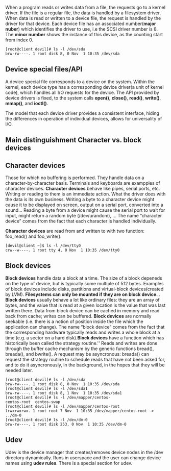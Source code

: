When a program reads or writes data from a file, the requests go to a kernel driver. If the file is a regular file, the data is handled by a filesystem driver. When data is read or written to a device file, the request is handled by the driver for that device. Each device file has an associated number(**major nuber**) which identifies the driver to use, i.e the SCSI driver number is 8. The **minor number** shows the instance of this device, as the counting start from index 0.  
```{r, engine='bash', count_lines}
[root@client devil]# ls -l /dev/sda
brw-rw----. 1 root disk 8, 0 Nov  1 10:35 /dev/sda
```

## Device special files/API
A device special file corresponds to a device on the system. Within the kernel, each device type has a corresponding device driver(a unit of kernel code), which handles all I/O requests for the device.  The API provided by device drivers is fixed,  to the system calls **open()**, **close()**, **read()**, **write()**, **mmap()**, and **ioctl()**.

The model that each device driver provides a consistent interface, hiding the differences in operation of individual devices, allows for universality of I/O.

## Main distinguishment Character vs. block devices

## Character devices
Those for which no buffering is performed. They handle data on a character-by-character basis. Terminals and keyboards are exampples of character devices. **Character devices** behave like pipes, serial ports, etc. Writing or reading to them is an immediate action. What the driver does with the data is its own business. Writing a byte to a character device might cause it to be displayed on screen, output on a serial port, converted into a sound... Reading a byte from a device might cause the serial port to wait for input, might return a random byte (/dev/urandom), ... The name “character device” comes from the fact that each character is handled individually.

**Character devices** are read from and written to with two function: foo_read() and foo_write().

```{r, engine='bash', count_lines}
[devil@client ~]$ ls -l /dev/tty0
crw--w----. 1 root tty 4, 0 Nov  1 10:35 /dev/tty0
```

## Block devices
**Block devices** handle data a block at a time. The size of a block depeneds on the type of device, but is typically some multiple of 512 bytes. Examples of block devices include disks, partitions and virtual-block devices(created by LVM). **Filesystems can only be mounted if they are on block device.** . **Block devices** usually behave a lot like ordinary files: they are an array of bytes, and the value that is read at a given location is the value that was last written there. Data from block device can be cached in memory and read back from cache; writes can be buffered. **Block devices** are normally seekable (i.e. there is a notion of position inside the file which the application can change). The name “block device” comes from the fact that the corresponding hardware typically reads and writes a whole block at a time (e.g. a sector on a hard disk).**Block devices** have a function which has historically been called the strategy routine.'' Reads and writes are done through the buffer cache mechanism by the generic functions bread(), breada(), and bwrite(). A request may be asyncronous: breada() can request the strategy routine to schedule reads that have not been asked for, and to do it asyncronously, in the background, in the hopes that they will be needed later.

```{r, engine='bash', count_lines}
[root@client devil]# ls -l /dev/sda
brw-rw----. 1 root disk 8, 0 Nov  1 10:35 /dev/sda
[root@client devil]# ls -l /dev/sda1
brw-rw----. 1 root disk 8, 1 Nov  1 10:35 /dev/sda1
[root@client devil]# ls -l /dev/mapper/centos-
centos-root  centos-swap  
[root@client devil]# ls -l /dev/mapper/centos-root 
lrwxrwxrwx. 1 root root 7 Nov  1 10:35 /dev/mapper/centos-root -> ../dm-0
[root@client devil]# ls -l /dev/dm-0
brw-rw----. 1 root disk 253, 0 Nov  1 10:35 /dev/dm-0
```

## Udev
Udev is the device manager that creates/removes device nodes in the /dev directory dynamically. Runs in userspace and the user can change device names using **udev rules**. There is a special section for udev.










